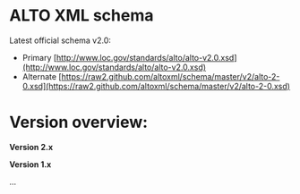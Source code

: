 # ALTO XML schema

Latest official schema v2.0:
* Primary [http://www.loc.gov/standards/alto/alto-v2.0.xsd](http://www.loc.gov/standards/alto/alto-v2.0.xsd)
* Alternate [https://raw2.github.com/altoxml/schema/master/v2/alto-2-0.xsd](https://raw2.github.com/altoxml/schema/master/v2/alto-2-0.xsd)


# Version overview:


**Version 2.x**


**Version 1.x**



...

